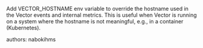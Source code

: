 Add VECTOR_HOSTNAME env variable to override the hostname used in the Vector events and internal metrics.
This is useful when Vector is running on a system where the hostname is not meaningful, e.g., in a container (Kubernetes).

authors: nabokihms

